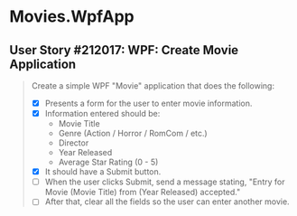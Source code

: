 Movies.WpfApp
=============

User Story #212017: WPF: Create Movie Application
-------------------------------------------------

> Create a simple WPF "Movie" application that does the following:
>
> - [x] Presents a form for the user to enter movie information.
> - [x] Information entered should be:
>   - Movie Title
>   - Genre (Action / Horror / RomCom / etc.)
>   - Director
>   - Year Released
>   - Average Star Rating (0 - 5)
> - [x] It should have a Submit button.
> - [ ] When the user clicks Submit, send a message stating, "Entry for
>   Movie (Movie Title) from (Year Released) accepted."
> - [ ] After that, clear all the fields so the user can enter another
>   movie.
